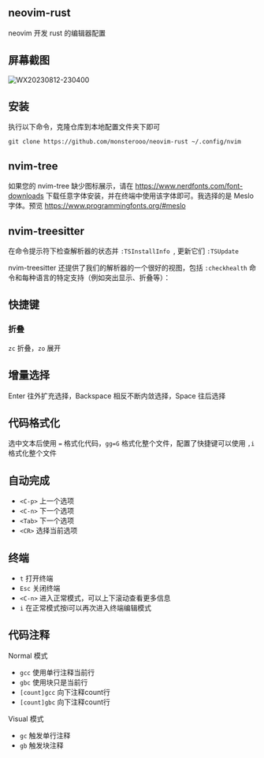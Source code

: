 ## neovim-rust

neovim 开发 rust 的编辑器配置

## 屏幕截图
![WX20230812-230400](https://github.com/monsterooo/neovim-rust/assets/18432680/e937ee9e-b3c1-42ea-a240-66d2e014938f)


## 安装

执行以下命令，克隆仓库到本地配置文件夹下即可

```shell
git clone https://github.com/monsterooo/neovim-rust ~/.config/nvim
```

## nvim-tree

如果您的 nvim-tree 缺少图标展示，请在 https://www.nerdfonts.com/font-downloads 下载任意字体安装，并在终端中使用该字体即可。我选择的是 Meslo 字体。预览 https://www.programmingfonts.org/#meslo
## nvim-treesitter

在命令提示符下检查解析器的状态并 `:TSInstallInfo `, 更新它们 `:TSUpdate`

nvim-treesitter 还提供了我们的解析器的一个很好的视图，包括 `:checkhealth` 命令和每种语言的特定支持（例如突出显示、折叠等）：

## 快捷键

### 折叠

`zc` 折叠，`zo` 展开

## 增量选择

Enter 往外扩充选择，Backspace 相反不断内敛选择，Space 往后选择

## 代码格式化

选中文本后使用 `=` 格式化代码，`gg=G` 格式化整个文件，配置了快捷键可以使用 `,i` 格式化整个文件

## 自动完成

* `<C-p>` 上一个选项
* `<C-n>` 下一个选项
* `<Tab>` 下一个选项
* `<CR>`  选择当前选项

## 终端

* `t` 打开终端
* `Esc` 关闭终端
* `<C-n>` 进入正常模式，可以上下滚动查看更多信息
* `i` 在正常模式按i可以再次进入终端编辑模式

## 代码注释

Normal 模式
* `gcc` 使用单行注释当前行
* `gbc` 使用块只是当前行
* `[count]gcc` 向下注释count行
* `[count]gbc` 向下注释count行

Visual 模式
* `gc` 触发单行注释
* `gb` 触发块注释